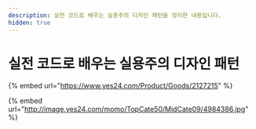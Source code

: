```yaml
---
description: 실전 코드로 배우는 실용주의 디자인 패턴을 정리한 내용입니다.
hidden: true
---
```


# 실전 코드로 배우는 실용주의 디자인 패턴

{% embed url="https://www.yes24.com/Product/Goods/2127215" %}

{% embed url="http://image.yes24.com/momo/TopCate50/MidCate09/4984386.jpg" %}

